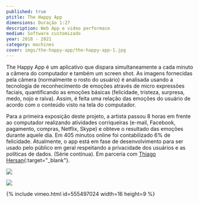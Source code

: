 ```yaml
---
published: true
ptitle: The Happy App
dimensions: Duração 1:27
description: Web App e video performace
medium: Software customizado
year: 2018 - 2021
category: machines
cover: imgs/the-happy-app/the-happy-app-1.jpg
---
```

The Happy App é um aplicativo que dispara simultaneamente a cada minuto a câmera do computador e também um screen shot. As imagens fornecidas pela câmera (normalmente o rosto do usuário) é analisada usando a tecnologia de reconhecimento de emoções através de micro expressões faciais, quantificando as emoções básicas (felicidade, tristeza, surpresa, medo, nojo e raiva). Assim, é feita uma relação das emoções do usuário de acordo com o conteúdo visto na tela do computador.

Para a primeira exposição deste projeto, a artista passou 8 horas em frente ao computador realizando atividades corriqueiras (e-mail, Facebook, pagamento, compras, Netflix, Skype) e obteve o resultado das emoções durante aquele dia. Em 405 minutos online foi contabilizado 6% de felicidade. Atualmente, o app está em fase de desenvolvimento para ser usado pelo público em geral respeitando a privacidade dos usuários e as políticas de dados. (Série contínua). Em parceria com [Thiago Hersan](https://thiagohersan.com){:target="_blank"}.

![]({{site.baseurl}}/imgs/the-happy-app/the-happy-app-wall-0.jpg)

![]({{site.baseurl}}/imgs/the-happy-app/the-happy-app-wall-1.jpg)

{% include vimeo.html id=555497024 width=16 height=9 %}
